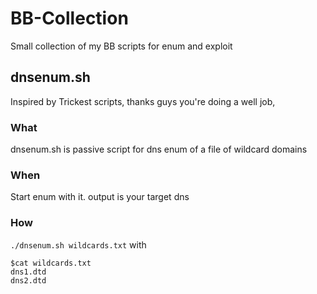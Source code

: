 # BB-Collection
Small collection of my BB scripts for enum and exploit
## dnsenum.sh
Inspired by Trickest scripts, thanks guys you're doing a well job,
### What
dnsenum.sh is passive script for dns enum of a file of wildcard domains
### When
Start enum with it. output is your target dns
### How
``` ./dnsenum.sh wildcards.txt ```
with 
```
$cat wildcards.txt
dns1.dtd
dns2.dtd
```


